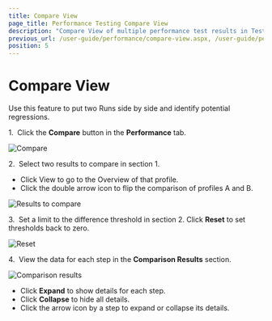 ```yaml
---
title: Compare View
page_title: Performance Testing Compare View
description: "Compare View of multiple performance test results in Test Studio."
previous_url: /user-guide/performance/compare-view.aspx, /user-guide/performance/compare-view
position: 5
---
```

# Compare View

Use this feature to put two Runs side by side and identify potential regressions.

1.&nbsp; Click the **Compare** button in the **Performance** tab.

![Compare][1]

2.&nbsp; Select two results to compare in section 1.

- Click View to go to the Overview of that profile.
- Click the double arrow icon to flip the comparison of profiles A and B.

![Results to compare][2]

3.&nbsp; Set a limit to the difference threshold in section 2. Click **Reset** to set thresholds back to zero.

![Reset][3]

4.&nbsp; View the data for each step in the **Comparison Results** section.

![Comparison results][4]

- Click **Expand** to show details for each step.
- Click **Collapse** to hide all details.
- Click the arrow icon by a step to expand or collapse its details.

[1]: /img/features/testing-types/performance-testing/compare-view/fig1.png
[2]: /img/features/testing-types/performance-testing/compare-view/fig2.png
[3]: /img/features/testing-types/performance-testing/compare-view/fig3.png
[4]: /img/features/testing-types/performance-testing/compare-view/fig4.png